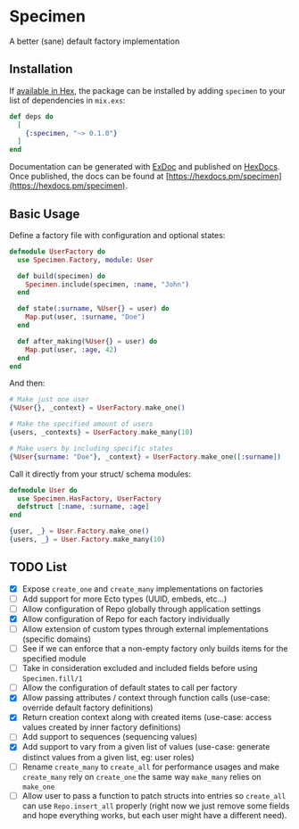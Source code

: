 # Specimen

A better (sane) default factory implementation  

## Installation

If [available in Hex](https://hex.pm/docs/publish), the package can be installed
by adding `specimen` to your list of dependencies in `mix.exs`:

```elixir
def deps do
  [
    {:specimen, "~> 0.1.0"}
  ]
end
```

Documentation can be generated with [ExDoc](https://github.com/elixir-lang/ex_doc)
and published on [HexDocs](https://hexdocs.pm). Once published, the docs can
be found at [https://hexdocs.pm/specimen](https://hexdocs.pm/specimen).

## Basic Usage

Define a factory file with configuration and optional states:

```elixir
defmodule UserFactory do
  use Specimen.Factory, module: User

  def build(specimen) do
    Specimen.include(specimen, :name, "John")
  end

  def state(:surname, %User{} = user) do
    Map.put(user, :surname, "Doe")
  end

  def after_making(%User{} = user) do
    Map.put(user, :age, 42)
  end  
end
```

And then:

```elixir
# Make just one user
{%User{}, _context} = UserFactory.make_one()

# Make the specified amount of users
{users, _contexts} = UserFactory.make_many(10)

# Make users by including specific states
{%User{surname: "Doe"}, _context} = UserFactory.make_one([:surname])
```

Call it directly from your struct/ schema modules:

```elixir
defmodule User do
  use Specimen.HasFactory, UserFactory
  defstruct [:name, :surname, :age]
end
```

```elixir
{user, _} = User.Factory.make_one()
{users, _} = User.Factory.make_many(10)
```

## TODO List

- [x] Expose `create_one` and `create_many` implementations on factories
- [ ] Add support for more Ecto types (UUID, embeds, etc...)
- [ ] Allow configuration of Repo globally through application settings
- [x] Allow configuration of Repo for each factory individually
- [ ] Allow extension of custom types through external implementations (specific domains)
- [ ] See if we can enforce that a non-empty factory only builds items for the specified module
- [ ] Take in consideration excluded and included fields before using `Specimen.fill/1`
- [ ] Allow the configuration of default states to call per factory
- [x] Allow passing attributes / context through function calls (use-case: override default factory definitions)
- [x] Return creation context along with created items (use-case: access values created by inner factory definitions)
- [ ] Add support to sequences (sequencing values)
- [x] Add support to vary from a given list of values (use-case: generate distinct values from a given list, eg: user roles)
- [ ] Rename `create_many` to `create_all` for performance usages and make `create_many` rely on `create_one` the same way `make_many` relies on `make_one`
- [ ] Allow user to pass a function to patch structs into entries so `create_all` can use `Repo.insert_all` properly (right now we just remove some fields and hope everything works, but each user might have a different need).
